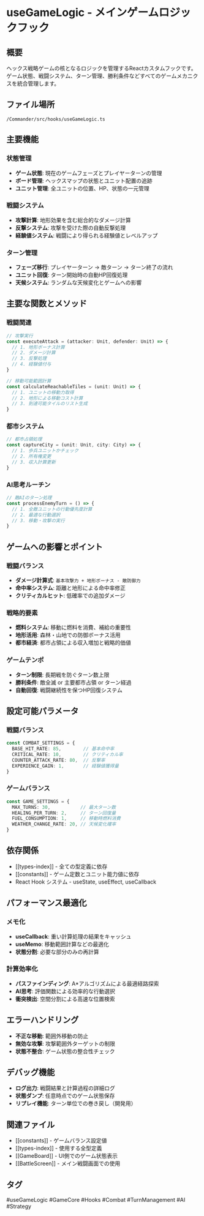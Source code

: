 # useGameLogic - メインゲームロジックフック

## 概要
ヘックス戦略ゲームの核となるロジックを管理するReactカスタムフックです。ゲーム状態、戦闘システム、ターン管理、勝利条件などすべてのゲームメカニクスを統合管理します。

## ファイル場所
`/Commander/src/hooks/useGameLogic.ts`

## 主要機能

### 状態管理
- **ゲーム状態**: 現在のゲームフェーズとプレイヤーターンの管理
- **ボード管理**: ヘックスマップの状態とユニット配置の追跡
- **ユニット管理**: 全ユニットの位置、HP、状態の一元管理

### 戦闘システム
- **攻撃計算**: 地形効果を含む総合的なダメージ計算
- **反撃システム**: 攻撃を受けた際の自動反撃処理
- **経験値システム**: 戦闘により得られる経験値とレベルアップ

### ターン管理
- **フェーズ移行**: プレイヤーターン → 敵ターン → ターン終了の流れ
- **ユニット回復**: ターン開始時の自動HP回復処理
- **天候システム**: ランダムな天候変化とゲームへの影響

## 主要な関数とメソッド

### 戦闘関連
```typescript
// 攻撃実行
const executeAttack = (attacker: Unit, defender: Unit) => {
  // 1. 地形ボーナス計算
  // 2. ダメージ計算
  // 3. 反撃処理
  // 4. 経験値付与
}

// 移動可能範囲計算
const calculateReachableTiles = (unit: Unit) => {
  // 1. ユニットの移動力取得
  // 2. 地形による移動コスト計算
  // 3. 到達可能タイルのリスト生成
}
```

### 都市システム
```typescript
// 都市占領処理
const captureCity = (unit: Unit, city: City) => {
  // 1. 歩兵ユニットかチェック
  // 2. 所有権変更
  // 3. 収入計算更新
}
```

### AI思考ルーチン
```typescript
// 敵AIのターン処理
const processEnemyTurn = () => {
  // 1. 全敵ユニットの行動優先度計算
  // 2. 最適な行動選択
  // 3. 移動・攻撃の実行
}
```

## ゲームへの影響とポイント

### 戦闘バランス
- **ダメージ計算式**: `基本攻撃力 + 地形ボーナス - 敵防御力`
- **命中率システム**: 距離と地形による命中率修正
- **クリティカルヒット**: 低確率での追加ダメージ

### 戦略的要素
- **燃料システム**: 移動に燃料を消費、補給の重要性
- **地形活用**: 森林・山地での防御ボーナス活用
- **都市経済**: 都市占領による収入増加と戦略的価値

### ゲームテンポ
- **ターン制限**: 長期戦を防ぐターン数上限
- **勝利条件**: 敵全滅 or 主要都市占領 or ターン経過
- **自動回復**: 戦闘継続性を保つHP回復システム

## 設定可能パラメータ

### 戦闘バランス
```typescript
const COMBAT_SETTINGS = {
  BASE_HIT_RATE: 85,        // 基本命中率
  CRITICAL_RATE: 10,        // クリティカル率
  COUNTER_ATTACK_RATE: 80,  // 反撃率
  EXPERIENCE_GAIN: 1,       // 経験値獲得量
}
```

### ゲームバランス
```typescript
const GAME_SETTINGS = {
  MAX_TURNS: 30,           // 最大ターン数
  HEALING_PER_TURN: 2,     // ターン回復量
  FUEL_CONSUMPTION: 1,     // 移動時燃料消費
  WEATHER_CHANGE_RATE: 20, // 天候変化確率
}
```

## 依存関係
- [[types-index]] - 全ての型定義に依存
- [[constants]] - ゲーム定数とユニット能力値に依存
- React Hook システム - useState, useEffect, useCallback

## パフォーマンス最適化

### メモ化
- **useCallback**: 重い計算処理の結果をキャッシュ
- **useMemo**: 移動範囲計算などの最適化
- **状態分割**: 必要な部分のみの再計算

### 計算効率化
- **パスファインディング**: A*アルゴリズムによる最適経路探索
- **AI思考**: 評価関数による効率的な行動選択
- **衝突検出**: 空間分割による高速な位置検索

## エラーハンドリング
- **不正な移動**: 範囲外移動の防止
- **無効な攻撃**: 攻撃範囲外ターゲットの制限
- **状態不整合**: ゲーム状態の整合性チェック

## デバッグ機能
- **ログ出力**: 戦闘結果と計算過程の詳細ログ
- **状態ダンプ**: 任意時点でのゲーム状態保存
- **リプレイ機能**: ターン単位での巻き戻し（開発用）

## 関連ファイル
- [[constants]] - ゲームバランス設定値
- [[types-index]] - 使用する全型定義
- [[GameBoard]] - UI側でのゲーム状態表示
- [[BattleScreen]] - メイン戦闘画面での使用

## タグ
#useGameLogic #GameCore #Hooks #Combat #TurnManagement #AI #Strategy